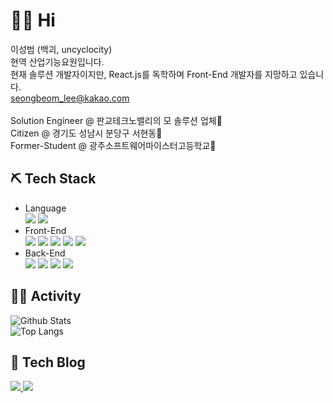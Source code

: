 # 🙋‍♂️ Hi
이성범 (백괴, uncyclocity)<br>
현역 산업기능요원입니다.<br>
현재 솔루션 개발자이지만, React.js를 독학하며 Front-End 개발자를 지망하고 있습니다.<br>
seongbeom_lee@kakao.com<br><br>
Solution Engineer @ 판교테크노밸리의 모 솔루션 업체🏢<br>
Citizen @ 경기도 성남시 분당구 서현동🏡<br>
Former-Student @ 광주소프트웨어마이스터고등학교🏫<br>

## ⛏ Tech Stack
- Language <br>
<img src="https://img.shields.io/badge/JavaScript-F7DF1E?style=flat-square&logo=JavaScript&logoColor=black"/> <img src="https://img.shields.io/badge/TypeScript-3178C6?style=flat-square&logo=typescript&logoColor=white"/>
- Front-End <br>
<img src="https://img.shields.io/badge/React-61DAFB?style=flat-square&logo=React&logoColor=black"/> <img src="https://img.shields.io/badge/Next.js-000000?style=flat-square&logo=nextdotjs&logoColor=white"/> <img src="https://img.shields.io/badge/styled-components-DB7093?style=flat-square&logo=styled-components&logoColor=white"/> <img src="https://img.shields.io/badge/HTML5-E34F26?style=flat-square&logo=html5&logoColor=white"/> <img src="https://img.shields.io/badge/CSS3-1572B6?style=flat-square&logo=css3&logoColor=white"/> 
- Back-End <br>
<img src="https://img.shields.io/badge/MongoDB-47A248?style=flat-square&logo=mongodb&logoColor=white"/> <img src="https://img.shields.io/badge/Node.js-339933?style=flat-square&logo=nodedotjs&logoColor=white"/> <img src="https://img.shields.io/badge/Express-000000?style=flat-square&logo=express&logoColor=white"/> <img src="https://img.shields.io/badge/AmazonS3-569A31?style=flat-square&logo=amazons3&logoColor=white"/>

## 🏃‍♂️ Activity
![Github Stats](https://github-readme-stats.vercel.app/api?username=uncyclocity&show_icons=true&hide=stars&theme=react)<br>
![Top Langs](https://github-readme-stats.vercel.app/api/top-langs/?username=uncyclocity&layout=compact&theme=react)

## 📝 Tech Blog
<a href="https://velog.io/@uncyclocity">
  <img src="https://img.shields.io/badge/Velog-4FC08D?style=flat-square&logo=vimeo&logoColor=white"/>
</a>
<a href="https://uncyclocity.tistory.com/">
  <img src="https://img.shields.io/badge/Tistory-F16521?style=flat-square&logo=tidal&logoColor=white"/>
</a>
